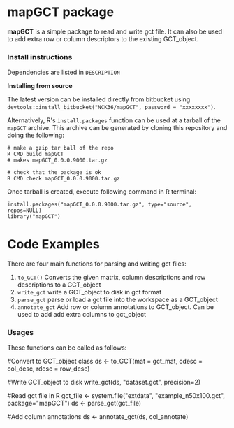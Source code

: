 # mapGCT package

**mapGCT** is a simple package to read and write gct file. It can also be used to add extra row or column descriptors to the existing GCT_object.

### Install instructions

Dependencies are listed in `DESCRIPTION`

**Installing from source**

The latest version can be installed directly from bitbucket using
`devtools::install_bitbucket("NCK36/mapGCT", password = "xxxxxxxx")`.

Alternatively, R's `install.packages` function can be used at a tarball of the `mapGCT` archive. This archive can be generated by cloning this repository and doing the following:

	# make a gzip tar ball of the repo
	R CMD build mapGCT
	# makes mapGCT_0.0.0.9000.tar.gz
	
	# check that the package is ok
	R CMD check mapGCT_0.0.0.9000.tar.gz	

Once tarball is created, execute following command in R terminal:

	install.packages("mapGCT_0.0.0.9000.tar.gz", type="source", repos=NULL)
	library("mapGCT")


# Code Examples

There are four main functions for parsing and writing gct files: 

  1. `to_GCT()` Converts the given matrix, column descriptions and row descriptions to a GCT_object
  2. `write_gct` write a GCT_object to disk in gct format
  3. `parse_gct` parse or load a gct file into the workspace as a GCT_object
  4. `annotate_gct` Add row or column annotations to GCT_object. Can be used to add add extra columns to gct_object

### Usages
These functions can be called as follows:

  #Convert to GCT_object class
  ds <- to_GCT(mat = gct_mat, cdesc = col_desc, rdesc = row_desc)
  
  #Write GCT_object to disk
  write_gct(ds, "dataset.gct", precision=2)
  
  #Read gct file in R
  gct_file <- system.file("extdata", "example_n50x100.gct", package="mapGCT")
  ds <- parse_gct(gct_file)
  
  #Add column annotations
  ds <- annotate_gct(ds, col_annotate) 
